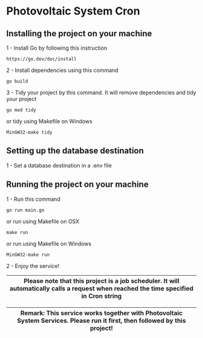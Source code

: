 # Photovoltaic System Cron

## Installing the project on your machine

1 - Install Go by following this instruction
~~~
https://go.dev/doc/install
~~~

2 - Install dependencies using this command
~~~
go build
~~~

3 - Tidy your project by this command. It will remove dependencies and tidy your project
~~~
go mod tidy
~~~
or tidy using Makefile on Windows
~~~
MinGW32-make tidy 
~~~

## Setting up the database destination
1 - Set a database destination in a .env file 


## Running the project on your machine
1 - Run this command
~~~
go run main.go
~~~
or run using Makefile on OSX
~~~
make run 
~~~
or run using Makefile on Windows
~~~
MinGW32-make run 
~~~
2 - Enjoy the service!

| Please note that this project is a job scheduler. It will automatically calls a request when reached the time specified in Cron string |
| --- |

| Remark: This service works together with Photovoltaic System Services. Please run it first, then followed by this project! |
| --- |
